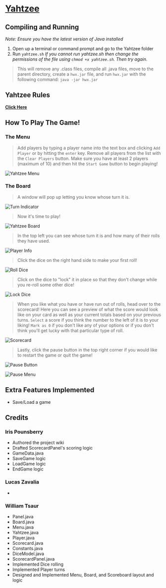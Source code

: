 # [Yahtzee](https://github.com/WTsaur/Yahtzee)

## Compiling and Running
*Note: Ensure you have the latest version of Java installed* 
1. Open up a terminal or command prompt and go to the Yahtzee folder
2. Run `yahtzee.sh`
*If you cannot run yahtzee.sh then change the permissions of the file using `chmod +x yahtzee.sh`. Then try again.*
> This will remove any .class files, compile all .java files, 
> move to the parent directory, create a `hwx.jar` file, 
> and run `hwx.jar` with the following command: `java -jar hwx.jar`

## Yahtzee Rules
**[Click Here](https://www.ultraboardgames.com/yahtzee/game-rules.php)**

## How To Play The Game!
### The Menu
> Add players by typing a player name into the text box and clicking `Add Player` or by hitting the `enter` key.
> Remove all players from the list with the `Clear Players` button.
> Make sure you have at least 2 players (maximum of 10) and then hit the `Start Game` button to begin playing!

![Yahtzee Menu](https://github.com/WTsaur/Yahtzee/blob/main/images/menu.png)

### The Board
> A window will pop up letting you know whose turn it is.

![Turn Indicator](https://github.com/WTsaur/Yahtzee/blob/main/images/turnIndicator.png)

> Now it's time to play!

![Yahtzee Board](https://github.com/WTsaur/Yahtzee/blob/main/images/board.png)

> In the top left you can see whose turn it is and how many of their rolls they have used.

![Player Info](https://github.com/WTsaur/Yahtzee/blob/main/images/playerAndRollCount.png)

> Click the dice on the right hand side to make your first roll!

![Roll Dice](https://github.com/WTsaur/Yahtzee/blob/main/images/rollDice.png)

> Click on the dice to "lock" it in place so that they don't change while you re-roll some other dice!

![Lock Dice](https://github.com/WTsaur/Yahtzee/blob/main/images/lockDice.png)

> When you like what you have or have run out of rolls, head over to the scorecard!
> Here you can see a preview of what the score would look like on your card as well as your current totals based on your previous turns.
> `Select` a score if you think the number to the left of it is to your liking!
> `Mark as 0` if you don't like any of your options or if you don't think you'll get lucky with that particular type of roll.

![Scorecard](https://github.com/WTsaur/Yahtzee/blob/main/images/scorecardImg.png)

> Lastly, click the pause button in the top right corner if you would like to restart the game or quit the game!

![Pause Button](https://github.com/WTsaur/Yahtzee/blob/main/images/pauseImg.png)

![Pause Menu](https://github.com/WTsaur/Yahtzee/blob/main/images/pauseMenu.png)

## Extra Features Implemented
- Save/Load a game

## Credits
### Iris Pounsberry
- Authored the project wiki
- Drafted ScorecardPanel's scoring logic
- GameData.java
- SaveGame logic
- LoadGame logic
- EndGame logic

### Lucas Zavalia
- 

### William Tsaur
- Panel.java
- Board.java
- Menu.java
- Yahtzee.java
- Player.java
- Scorecard.java
- Constants.java
- DiceModel.java
- ScorecardPanel.java
- Implemented Dice rolling
- Implemented Player turns
- Designed and Implemented Menu, Board, and Scoreboard layout and logic
